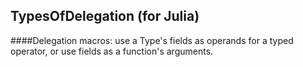 ## TypesOfDelegation (for Julia)
####Delegation macros:  use a Type's fields as operands for a typed operator, or use fields as a function's arguments.
